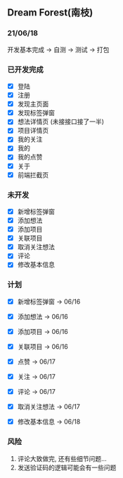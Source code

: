 ## Dream Forest(南枝)

### 21/06/18
开发基本完成 -> 自测 -> 测试 -> 打包

### 已开发完成
- [x] 登陆
- [x] 注册
- [x] 发现主页面
- [x] 发现标签弹窗
- [x] 想法详情页 (未接接口接了一半)
- [x] 项目详情页
- [x] 我的关注
- [x] 我的
- [x] 我的点赞
- [x] 关于
- [x] 前端拦截页

### 未开发
- [x] 新增标签弹窗
- [x] 添加想法
- [x] 添加项目
- [x] 关联项目
- [x] 取消关注想法
- [x] 评论
- [x] 修改基本信息

### 计划
- [x] 新增标签弹窗 -> 06/16
- [x] 添加想法 -> 06/16
- [x] 添加项目 -> 06/16
- [x] 关联项目 -> 06/16

- [x] 点赞 -> 06/17
- [x] 关注 -> 06/17
- [x] 评论 -> 06/17
- [x] 取消关注想法 -> 06/17

- [x] 修改基本信息 -> 06/18

### 风险
1. 评论大致做完, 还有些细节问题...
2. 发送验证码的逻辑可能会有一些问题
